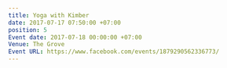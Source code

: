 ```yaml
---
title: Yoga with Kimber
date: 2017-07-17 07:50:00 +07:00
position: 5
Event date: 2017-07-18 00:00:00 +07:00
Venue: The Grove
Event URL: https://www.facebook.com/events/1879290562336773/
---
```


